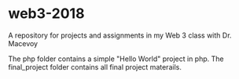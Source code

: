 # web3-2018
A repository for projects and assignments in my Web 3 class with Dr. Macevoy

The php folder contains a simple "Hello World" project in php.
The final_project folder contains all final project materails.
